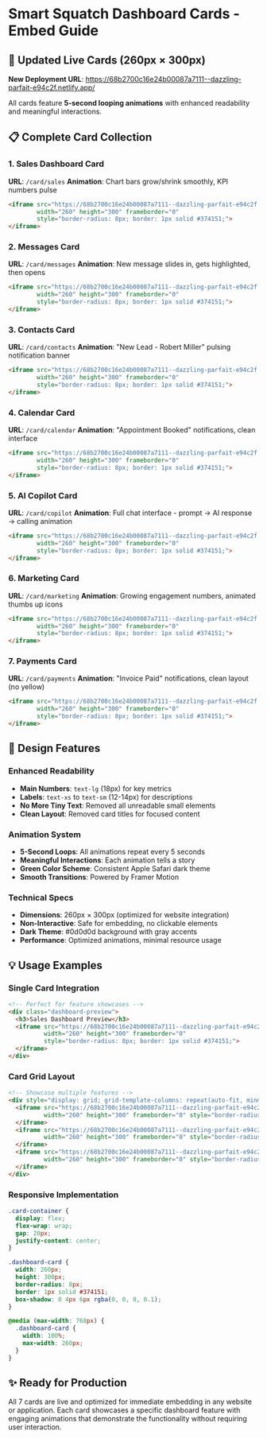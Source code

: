 # Smart Squatch Dashboard Cards - Embed Guide

## 🎯 Updated Live Cards (260px × 300px)

**New Deployment URL**: https://68b2700c16e24b00087a7111--dazzling-parfait-e94c2f.netlify.app/

All cards feature **5-second looping animations** with enhanced readability and meaningful interactions.

## 📋 Complete Card Collection

### 1. Sales Dashboard Card
**URL**: `/card/sales`
**Animation**: Chart bars grow/shrink smoothly, KPI numbers pulse
```html
<iframe src="https://68b2700c16e24b00087a7111--dazzling-parfait-e94c2f.netlify.app/card/sales" 
        width="260" height="300" frameborder="0" 
        style="border-radius: 8px; border: 1px solid #374151;">
</iframe>
```

### 2. Messages Card
**URL**: `/card/messages`
**Animation**: New message slides in, gets highlighted, then opens
```html
<iframe src="https://68b2700c16e24b00087a7111--dazzling-parfait-e94c2f.netlify.app/card/messages" 
        width="260" height="300" frameborder="0" 
        style="border-radius: 8px; border: 1px solid #374151;">
</iframe>
```

### 3. Contacts Card
**URL**: `/card/contacts`
**Animation**: "New Lead - Robert Miller" pulsing notification banner
```html
<iframe src="https://68b2700c16e24b00087a7111--dazzling-parfait-e94c2f.netlify.app/card/contacts" 
        width="260" height="300" frameborder="0" 
        style="border-radius: 8px; border: 1px solid #374151;">
</iframe>
```

### 4. Calendar Card
**URL**: `/card/calendar`
**Animation**: "Appointment Booked" notifications, clean interface
```html
<iframe src="https://68b2700c16e24b00087a7111--dazzling-parfait-e94c2f.netlify.app/card/calendar" 
        width="260" height="300" frameborder="0" 
        style="border-radius: 8px; border: 1px solid #374151;">
</iframe>
```

### 5. AI Copilot Card
**URL**: `/card/copilot`
**Animation**: Full chat interface - prompt → AI response → calling animation
```html
<iframe src="https://68b2700c16e24b00087a7111--dazzling-parfait-e94c2f.netlify.app/card/copilot" 
        width="260" height="300" frameborder="0" 
        style="border-radius: 8px; border: 1px solid #374151;">
</iframe>
```

### 6. Marketing Card
**URL**: `/card/marketing`
**Animation**: Growing engagement numbers, animated thumbs up icons
```html
<iframe src="https://68b2700c16e24b00087a7111--dazzling-parfait-e94c2f.netlify.app/card/marketing" 
        width="260" height="300" frameborder="0" 
        style="border-radius: 8px; border: 1px solid #374151;">
</iframe>
```

### 7. Payments Card
**URL**: `/card/payments`
**Animation**: "Invoice Paid" notifications, clean layout (no yellow)
```html
<iframe src="https://68b2700c16e24b00087a7111--dazzling-parfait-e94c2f.netlify.app/card/payments" 
        width="260" height="300" frameborder="0" 
        style="border-radius: 8px; border: 1px solid #374151;">
</iframe>
```

## 🎨 Design Features

### Enhanced Readability
- **Main Numbers**: `text-lg` (18px) for key metrics
- **Labels**: `text-xs` to `text-sm` (12-14px) for descriptions  
- **No More Tiny Text**: Removed all unreadable small elements
- **Clean Layout**: Removed card titles for focused content

### Animation System
- **5-Second Loops**: All animations repeat every 5 seconds
- **Meaningful Interactions**: Each animation tells a story
- **Green Color Scheme**: Consistent Apple Safari dark theme
- **Smooth Transitions**: Powered by Framer Motion

### Technical Specs
- **Dimensions**: 260px × 300px (optimized for website integration)
- **Non-Interactive**: Safe for embedding, no clickable elements
- **Dark Theme**: #0d0d0d background with gray accents
- **Performance**: Optimized animations, minimal resource usage

## 💡 Usage Examples

### Single Card Integration
```html
<!-- Perfect for feature showcases -->
<div class="dashboard-preview">
  <h3>Sales Dashboard Preview</h3>
  <iframe src="https://68b2700c16e24b00087a7111--dazzling-parfait-e94c2f.netlify.app/card/sales" 
          width="260" height="300" frameborder="0" 
          style="border-radius: 8px; border: 1px solid #374151;">
  </iframe>
</div>
```

### Card Grid Layout
```html
<!-- Showcase multiple features -->
<div style="display: grid; grid-template-columns: repeat(auto-fit, minmax(260px, 1fr)); gap: 20px; max-width: 1200px; margin: 0 auto;">
  <iframe src="https://68b2700c16e24b00087a7111--dazzling-parfait-e94c2f.netlify.app/card/sales" 
          width="260" height="300" frameborder="0" style="border-radius: 8px;">
  </iframe>
  <iframe src="https://68b2700c16e24b00087a7111--dazzling-parfait-e94c2f.netlify.app/card/messages" 
          width="260" height="300" frameborder="0" style="border-radius: 8px;">
  </iframe>
  <iframe src="https://68b2700c16e24b00087a7111--dazzling-parfait-e94c2f.netlify.app/card/copilot" 
          width="260" height="300" frameborder="0" style="border-radius: 8px;">
  </iframe>
</div>
```

### Responsive Implementation
```css
.card-container {
  display: flex;
  flex-wrap: wrap;
  gap: 20px;
  justify-content: center;
}

.dashboard-card {
  width: 260px;
  height: 300px;
  border-radius: 8px;
  border: 1px solid #374151;
  box-shadow: 0 4px 6px rgba(0, 0, 0, 0.1);
}

@media (max-width: 768px) {
  .dashboard-card {
    width: 100%;
    max-width: 260px;
  }
}
```

## ✨ Ready for Production

All 7 cards are live and optimized for immediate embedding in any website or application. Each card showcases a specific dashboard feature with engaging animations that demonstrate the functionality without requiring user interaction.